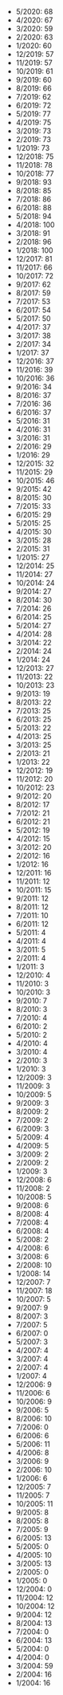 *  5/2020: 68
*  4/2020: 67
*  3/2020: 59
*  2/2020: 63
*  1/2020: 60
*  12/2019: 57
*  11/2019: 57
*  10/2019: 61
*  9/2019: 60
*  8/2019: 66
*  7/2019: 62
*  6/2019: 72
*  5/2019: 77
*  4/2019: 75
*  3/2019: 73
*  2/2019: 73
*  1/2019: 73
*  12/2018: 75
*  11/2018: 78
*  10/2018: 77
*  9/2018: 93
*  8/2018: 85
*  7/2018: 86
*  6/2018: 88
*  5/2018: 94
*  4/2018: 100
*  3/2018: 91
*  2/2018: 96
*  1/2018: 100
*  12/2017: 81
*  11/2017: 66
*  10/2017: 72
*  9/2017: 62
*  8/2017: 59
*  7/2017: 53
*  6/2017: 54
*  5/2017: 50
*  4/2017: 37
*  3/2017: 38
*  2/2017: 34
*  1/2017: 37
*  12/2016: 37
*  11/2016: 39
*  10/2016: 36
*  9/2016: 34
*  8/2016: 37
*  7/2016: 36
*  6/2016: 37
*  5/2016: 31
*  4/2016: 31
*  3/2016: 31
*  2/2016: 29
*  1/2016: 29
*  12/2015: 32
*  11/2015: 29
*  10/2015: 46
*  9/2015: 42
*  8/2015: 30
*  7/2015: 33
*  6/2015: 29
*  5/2015: 25
*  4/2015: 30
*  3/2015: 28
*  2/2015: 31
*  1/2015: 27
*  12/2014: 25
*  11/2014: 27
*  10/2014: 24
*  9/2014: 27
*  8/2014: 30
*  7/2014: 26
*  6/2014: 25
*  5/2014: 27
*  4/2014: 28
*  3/2014: 22
*  2/2014: 24
*  1/2014: 24
*  12/2013: 27
*  11/2013: 22
*  10/2013: 23
*  9/2013: 19
*  8/2013: 22
*  7/2013: 25
*  6/2013: 25
*  5/2013: 22
*  4/2013: 25
*  3/2013: 25
*  2/2013: 21
*  1/2013: 22
*  12/2012: 19
*  11/2012: 20
*  10/2012: 23
*  9/2012: 20
*  8/2012: 17
*  7/2012: 21
*  6/2012: 21
*  5/2012: 19
*  4/2012: 15
*  3/2012: 20
*  2/2012: 16
*  1/2012: 16
*  12/2011: 16
*  11/2011: 12
*  10/2011: 15
*  9/2011: 12
*  8/2011: 12
*  7/2011: 10
*  6/2011: 12
*  5/2011: 4
*  4/2011: 4
*  3/2011: 5
*  2/2011: 4
*  1/2011: 3
*  12/2010: 4
*  11/2010: 3
*  10/2010: 3
*  9/2010: 7
*  8/2010: 3
*  7/2010: 4
*  6/2010: 2
*  5/2010: 2
*  4/2010: 4
*  3/2010: 4
*  2/2010: 3
*  1/2010: 3
*  12/2009: 3
*  11/2009: 3
*  10/2009: 5
*  9/2009: 3
*  8/2009: 2
*  7/2009: 2
*  6/2009: 3
*  5/2009: 4
*  4/2009: 5
*  3/2009: 2
*  2/2009: 2
*  1/2009: 3
*  12/2008: 6
*  11/2008: 2
*  10/2008: 5
*  9/2008: 6
*  8/2008: 4
*  7/2008: 4
*  6/2008: 4
*  5/2008: 2
*  4/2008: 6
*  3/2008: 6
*  2/2008: 10
*  1/2008: 14
*  12/2007: 7
*  11/2007: 18
*  10/2007: 5
*  9/2007: 9
*  8/2007: 3
*  7/2007: 5
*  6/2007: 0
*  5/2007: 3
*  4/2007: 4
*  3/2007: 4
*  2/2007: 4
*  1/2007: 4
*  12/2006: 9
*  11/2006: 6
*  10/2006: 9
*  9/2006: 5
*  8/2006: 10
*  7/2006: 0
*  6/2006: 6
*  5/2006: 11
*  4/2006: 8
*  3/2006: 9
*  2/2006: 10
*  1/2006: 6
*  12/2005: 7
*  11/2005: 7
*  10/2005: 11
*  9/2005: 8
*  8/2005: 8
*  7/2005: 9
*  6/2005: 13
*  5/2005: 0
*  4/2005: 10
*  3/2005: 13
*  2/2005: 0
*  1/2005: 0
*  12/2004: 0
*  11/2004: 12
*  10/2004: 12
*  9/2004: 12
*  8/2004: 13
*  7/2004: 0
*  6/2004: 13
*  5/2004: 0
*  4/2004: 0
*  3/2004: 59
*  2/2004: 16
*  1/2004: 16